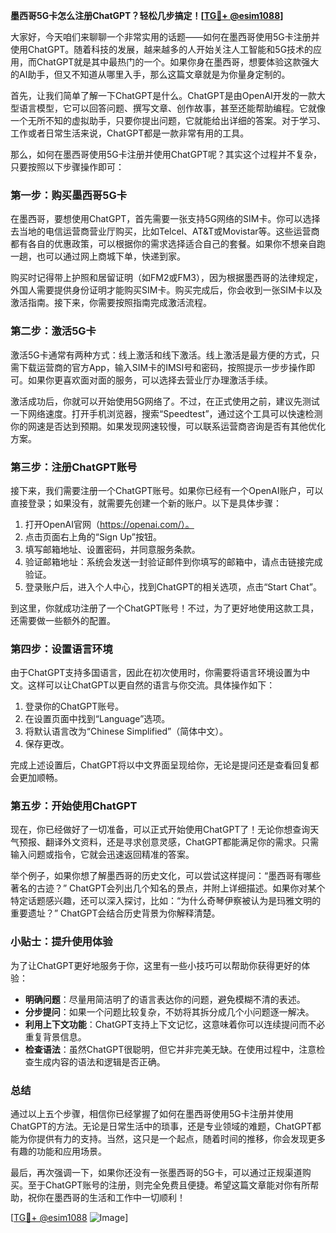 **墨西哥5G卡怎么注册ChatGPT？轻松几步搞定！[[TG💪+ @esim1088](https://t.me/s/esim1088)]**

大家好，今天咱们来聊聊一个非常实用的话题——如何在墨西哥使用5G卡注册并使用ChatGPT。随着科技的发展，越来越多的人开始关注人工智能和5G技术的应用，而ChatGPT就是其中最热门的一个。如果你身在墨西哥，想要体验这款强大的AI助手，但又不知道从哪里入手，那么这篇文章就是为你量身定制的。

首先，让我们简单了解一下ChatGPT是什么。ChatGPT是由OpenAI开发的一款大型语言模型，它可以回答问题、撰写文章、创作故事，甚至还能帮助编程。它就像一个无所不知的虚拟助手，只要你提出问题，它就能给出详细的答案。对于学习、工作或者日常生活来说，ChatGPT都是一款非常有用的工具。

那么，如何在墨西哥使用5G卡注册并使用ChatGPT呢？其实这个过程并不复杂，只要按照以下步骤操作即可：

### **第一步：购买墨西哥5G卡**
在墨西哥，要想使用ChatGPT，首先需要一张支持5G网络的SIM卡。你可以选择去当地的电信运营商营业厅购买，比如Telcel、AT&T或Movistar等。这些运营商都有各自的优惠政策，可以根据你的需求选择适合自己的套餐。如果你不想亲自跑一趟，也可以通过网上商城下单，快递到家。

购买时记得带上护照和居留证明（如FM2或FM3），因为根据墨西哥的法律规定，外国人需要提供身份证明才能购买SIM卡。购买完成后，你会收到一张SIM卡以及激活指南。接下来，你需要按照指南完成激活流程。

### **第二步：激活5G卡**
激活5G卡通常有两种方式：线上激活和线下激活。线上激活是最方便的方式，只需下载运营商的官方App，输入SIM卡的IMSI号和密码，按照提示一步步操作即可。如果你更喜欢面对面的服务，可以选择去营业厅办理激活手续。

激活成功后，你就可以开始使用5G网络了。不过，在正式使用之前，建议先测试一下网络速度。打开手机浏览器，搜索“Speedtest”，通过这个工具可以快速检测你的网速是否达到预期。如果发现网速较慢，可以联系运营商咨询是否有其他优化方案。

### **第三步：注册ChatGPT账号**
接下来，我们需要注册一个ChatGPT账号。如果你已经有一个OpenAI账户，可以直接登录；如果没有，就需要先创建一个新的账户。以下是具体步骤：

1. 打开OpenAI官网（https://openai.com/）。
2. 点击页面右上角的“Sign Up”按钮。
3. 填写邮箱地址、设置密码，并同意服务条款。
4. 验证邮箱地址：系统会发送一封验证邮件到你填写的邮箱中，请点击链接完成验证。
5. 登录账户后，进入个人中心，找到ChatGPT的相关选项，点击“Start Chat”。

到这里，你就成功注册了一个ChatGPT账号！不过，为了更好地使用这款工具，还需要做一些额外的配置。

### **第四步：设置语言环境**
由于ChatGPT支持多国语言，因此在初次使用时，你需要将语言环境设置为中文。这样可以让ChatGPT以更自然的语言与你交流。具体操作如下：

1. 登录你的ChatGPT账号。
2. 在设置页面中找到“Language”选项。
3. 将默认语言改为“Chinese Simplified”（简体中文）。
4. 保存更改。

完成上述设置后，ChatGPT将以中文界面呈现给你，无论是提问还是查看回复都会更加顺畅。

### **第五步：开始使用ChatGPT**
现在，你已经做好了一切准备，可以正式开始使用ChatGPT了！无论你想查询天气预报、翻译外文资料，还是寻求创意灵感，ChatGPT都能满足你的需求。只需输入问题或指令，它就会迅速返回精准的答案。

举个例子，如果你想了解墨西哥的历史文化，可以尝试这样提问：“墨西哥有哪些著名的古迹？” ChatGPT会列出几个知名的景点，并附上详细描述。如果你对某个特定话题感兴趣，还可以深入探讨，比如：“为什么奇琴伊察被认为是玛雅文明的重要遗址？” ChatGPT会结合历史背景为你解释清楚。

### **小贴士：提升使用体验**
为了让ChatGPT更好地服务于你，这里有一些小技巧可以帮助你获得更好的体验：

- **明确问题**：尽量用简洁明了的语言表达你的问题，避免模糊不清的表述。
- **分步提问**：如果一个问题比较复杂，不妨将其拆分成几个小问题逐一解决。
- **利用上下文功能**：ChatGPT支持上下文记忆，这意味着你可以连续提问而不必重复背景信息。
- **检查语法**：虽然ChatGPT很聪明，但它并非完美无缺。在使用过程中，注意检查生成内容的语法和逻辑是否正确。

### **总结**
通过以上五个步骤，相信你已经掌握了如何在墨西哥使用5G卡注册并使用ChatGPT的方法。无论是日常生活中的琐事，还是专业领域的难题，ChatGPT都能为你提供有力的支持。当然，这只是一个起点，随着时间的推移，你会发现更多有趣的功能和应用场景。

最后，再次强调一下，如果你还没有一张墨西哥的5G卡，可以通过正规渠道购买。至于ChatGPT账号的注册，则完全免费且便捷。希望这篇文章能对你有所帮助，祝你在墨西哥的生活和工作中一切顺利！

[[TG💪+ @esim1088](https://t.me/s/esim1088) ![Image](https://i.postimg.cc/4NQfJmqS/Snipaste-2025-05-13-00-14-12.png)]